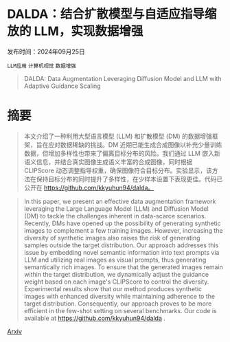 # DALDA：结合扩散模型与自适应指导缩放的 LLM，实现数据增强

发布时间：2024年09月25日

`LLM应用` `计算机视觉` `数据增强`

> DALDA: Data Augmentation Leveraging Diffusion Model and LLM with Adaptive Guidance Scaling

# 摘要

> 本文介绍了一种利用大型语言模型 (LLM) 和扩散模型 (DM) 的数据增强框架，旨在应对数据稀缺的挑战。DM 近期已能生成合成图像以补充少量训练数据，但增加多样性也带来了偏离目标分布的风险。我们通过 LLM 嵌入新语义信息，并结合真实图像生成语义丰富的合成图像，同时根据 CLIPScore 动态调整指导权重，确保图像符合目标分布。实验显示，该方法在保持目标分布的同时提升了多样性，在少样本设置下表现更佳。代码已公开在 https://github.com/kkyuhun94/dalda。

> In this paper, we present an effective data augmentation framework leveraging the Large Language Model (LLM) and Diffusion Model (DM) to tackle the challenges inherent in data-scarce scenarios. Recently, DMs have opened up the possibility of generating synthetic images to complement a few training images. However, increasing the diversity of synthetic images also raises the risk of generating samples outside the target distribution. Our approach addresses this issue by embedding novel semantic information into text prompts via LLM and utilizing real images as visual prompts, thus generating semantically rich images. To ensure that the generated images remain within the target distribution, we dynamically adjust the guidance weight based on each image's CLIPScore to control the diversity. Experimental results show that our method produces synthetic images with enhanced diversity while maintaining adherence to the target distribution. Consequently, our approach proves to be more efficient in the few-shot setting on several benchmarks. Our code is available at https://github.com/kkyuhun94/dalda .

[Arxiv](https://arxiv.org/abs/2409.16949)